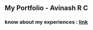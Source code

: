 <h2> My Portfolio - Avinash R C</h>
<h3> know about my experiences :  <a href="https://avinash300802.github.io/portfolio/">link</a></h3>
